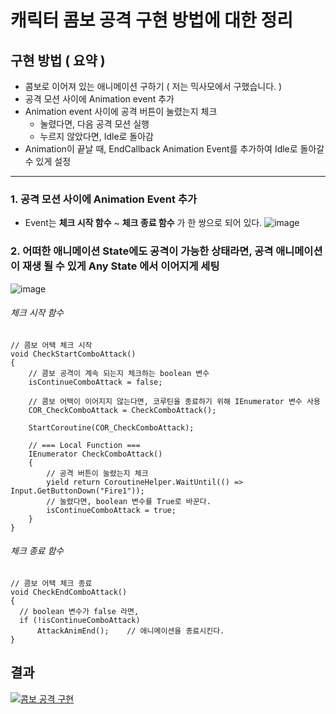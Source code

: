 캐릭터 콤보 공격 구현 방법에 대한 정리
===

## 구현 방법 ( 요약 )
* 콤보로 이어져 있는 애니메이션 구하기 ( 저는 믹사모에서 구했습니다. )
* 공격 모션 사이에 Animation event 추가
* Animation event 사이에 공격 버튼이 눌렸는지 체크
  * 눌렸다면, 다음 공격 모션 실행
  * 누르지 않았다면, Idle로 돌아감
* Animation이 끝날 때, EndCallback Animation Event를 추가하여 Idle로 돌아갈 수 있게 설정

***
### 1. 공격 모션 사이에 Animation Event 추가
* Event는 **체크 시작 함수** ~ **체크 종료 함수** 가 한 쌍으로 되어 있다.
![image](https://user-images.githubusercontent.com/48194683/124349088-5bb01100-dc28-11eb-8eb7-8166b2dbebbb.png)

### 2. 어떠한 애니메이션 State에도 공격이 가능한 상태라면, 공격 애니메이션이 재생 될 수 있게 Any State 에서 이어지게 세팅
![image](https://user-images.githubusercontent.com/48194683/124349606-d5e19500-dc2a-11eb-8bde-f519dc1e6512.png)

###### 체크 시작 함수
```
// 콤보 어택 체크 시작
void CheckStartComboAttack()
{
    // 콤보 공격이 계속 되는지 체크하는 boolean 변수
    isContinueComboAttack = false;
    
    // 콤보 어택이 이어지지 않는다면, 코루틴을 종료하기 위해 IEnumerator 변수 사용
    COR_CheckComboAttack = CheckComboAttack();
    
    StartCoroutine(COR_CheckComboAttack);

    // === Local Function ===
    IEnumerator CheckComboAttack()
    {
        // 공격 버튼이 눌렸는지 체크
        yield return CoroutineHelper.WaitUntil(() => Input.GetButtonDown("Fire1"));
        // 눌렸다면, boolean 변수를 True로 바꾼다.
        isContinueComboAttack = true;
    }
}
```

###### 체크 종료 함수
```
// 콤보 어택 체크 종료
void CheckEndComboAttack()
{
  // boolean 변수가 false 라면,
  if (!isContinueComboAttack)
      AttackAnimEnd();    // 애니메이션을 종료시킨다.
}
```


## 결과
[![콤보 공격 구현](https://user-images.githubusercontent.com/48194683/124349527-73889480-dc2a-11eb-85d0-f747d3891f2c.png)](https://youtu.be/yghlEU0RLsg)
